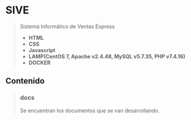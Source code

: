 # SIVE

> Sistema Informático de Ventas Express
> - **HTML**
> - **CSS**
> - **Javascript**
> - **LAMP(CentOS 7, Apache v2.4.48, MySQL v5.7.35, PHP v7.4.16)**
> - **DOCKER**

## Contenido

> ### docs
> Se encuentran los documentos que se van desarrollando.

